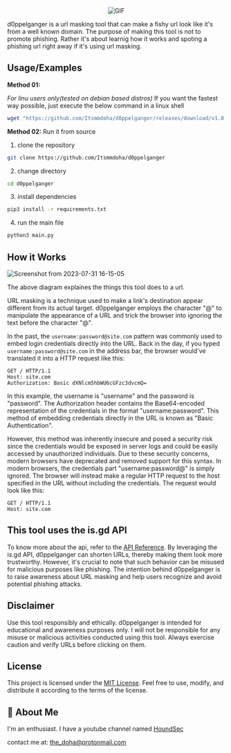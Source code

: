 <p align="center">
  <img src="https://github.com/Itsmmdoha/d0ppelganger/assets/70005698/68636dab-16dd-4bfe-980e-1658d2e835d3" alt="GIF">
</p>

d0ppelganger is a url masking tool that can make a fishy url look like it's from
a well known domain. The purpose of making this tool is not to promote phishing.
Rather it's about learnig how it works and spoting a phishing url right away if
it's using url masking.

## Usage/Examples

**Method 01:**

_For linu users only(tested on debian based distros)_ If you want the fastest
way possible, just execute the below command in a linux shell

```bash
wget "https://github.com/Itsmmdoha/d0ppelganger/releases/download/v1.0.1/d0ppelganger_linux_exe_v1.0.1" -q && chmod +x d0ppelganger_linux_exe_v1 && ./d0ppelganger_linux_exe_v1
```

**Method 02:** Run it from source

1. clone the repository

```bash
git clone https://github.com/Itsmmdoha/d0ppelganger
```

2. change directory

```bash
cd d0ppelganger
```

3. install dependencies

```bash
pip3 install -r requirements.txt
```

4. run the main file

```bash
python3 main.py
```

## How it Works

![Screenshot from 2023-07-31 16-15-05](https://github.com/Itsmmdoha/d0ppelganger/assets/70005698/aa5760d6-8f56-4918-82ff-a6a460b22589)

The above diagram explaines the things this tool does to a url.

URL masking is a technique used to make a link's destination appear different
from its actual target. d0ppelganger employs the character "@" to manipulate the
appearance of a URL and trick the browser into ignoring the text before the
character "@".

In the past, the `username:password@site.com` pattern was commonly used to embed
login credentials directly into the URL. Back in the day, if you typed
`username:password@site.com` in the address bar, the browser would've translated
it into a HTTP request like this:

```http
GET / HTTP/1.1
Host: site.com
Authorization: Basic dXNlcm5hbWU6cGFzc3dvcmQ=
```

In this example, the username is "username" and the password is "password". The
Authorization header contains the Base64-encoded representation of the
credentials in the format "username:password". This method of embedding
credentials directly in the URL is known as "Basic Authentication".

However, this method was inherently insecure and posed a security risk since the
credentials would be exposed in server logs and could be easily accessed by
unauthorized individuals. Due to these security concerns, modern browsers have
deprecated and removed support for this syntax. In modern browsers, the
credentials part "username:password@" is simply ignored. The browser will
instead make a regular HTTP request to the host specified in the URL without
including the credentials. The request would look like this:

```http
GET / HTTP/1.1
Host: site.com
```

## This tool uses the is.gd API

To know more about the api, refer to the
[API Reference](https://is.gd/apishorteningreference.php). By leveraging the
is.gd API, d0ppelganger can shorten URLs, thereby making them look more
trustworthy. However, it's crucial to note that such behavior can be misused for
malicious purposes like phishing. The intention behind d0ppelganger is to raise
awareness about URL masking and help users recognize and avoid potential
phishing attacks.

## Disclaimer

Use this tool responsibly and ethically. d0ppelganger is intended for
educational and awareness purposes only. I will not be responsible for any
misuse or malicious activities conducted using this tool. Always exercise
caution and verify URLs before clicking on them.

## License

This project is licensed under the [MIT License](LICENSE). Feel free to use,
modify, and distribute it according to the terms of the license.

## 🚀 About Me

I'm an enthusiast. I have a youtube channel named
[HoundSec](https://youtube.com/@HoundSec)

contact me at: the_doha@protonmail.com
